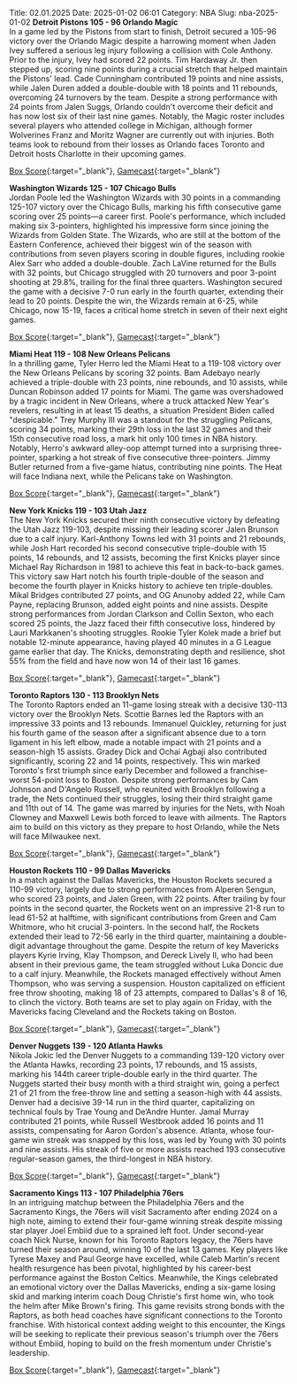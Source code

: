 Title: 02.01.2025
Date: 2025-01-02 06:01
Category: NBA 
Slug: nba-2025-01-02 
**Detroit Pistons 105 - 96 Orlando Magic**  
In a game led by the Pistons from start to finish, Detroit secured a 105-96 victory over the Orlando Magic despite a harrowing moment when Jaden Ivey suffered a serious leg injury following a collision with Cole Anthony. Prior to the injury, Ivey had scored 22 points. Tim Hardaway Jr. then stepped up, scoring nine points during a crucial stretch that helped maintain the Pistons' lead. Cade Cunningham contributed 19 points and nine assists, while Jalen Duren added a double-double with 18 points and 11 rebounds, overcoming 24 turnovers by the team. Despite a strong performance with 24 points from Jalen Suggs, Orlando couldn't overcome their deficit and has now lost six of their last nine games. Notably, the Magic roster includes several players who attended college in Michigan, although former Wolverines Franz and Moritz Wagner are currently out with injuries. Both teams look to rebound from their losses as Orlando faces Toronto and Detroit hosts Charlotte in their upcoming games. 

[Box Score](/game/orl-vs-det-0022400455/box-score){:target="_blank"}, [Gamecast](/game/orl-vs-det-0022400455){:target="_blank"}<br>

**Washington Wizards 125 - 107 Chicago Bulls**  
Jordan Poole led the Washington Wizards with 30 points in a commanding 125-107 victory over the Chicago Bulls, marking his fifth consecutive game scoring over 25 points—a career first. Poole's performance, which included making six 3-pointers, highlighted his impressive form since joining the Wizards from Golden State. The Wizards, who are still at the bottom of the Eastern Conference, achieved their biggest win of the season with contributions from seven players scoring in double figures, including rookie Alex Sarr who added a double-double. Zach LaVine returned for the Bulls with 32 points, but Chicago struggled with 20 turnovers and poor 3-point shooting at 29.8%, trailing for the final three quarters. Washington secured the game with a decisive 7-0 run early in the fourth quarter, extending their lead to 20 points. Despite the win, the Wizards remain at 6-25, while Chicago, now 15-19, faces a critical home stretch in seven of their next eight games. 

[Box Score](/game/chi-vs-was-0022400456/box-score){:target="_blank"}, [Gamecast](/game/chi-vs-was-0022400456){:target="_blank"}<br>

**Miami Heat 119 - 108 New Orleans Pelicans**  
In a thrilling game, Tyler Herro led the Miami Heat to a 119-108 victory over the New Orleans Pelicans by scoring 32 points. Bam Adebayo nearly achieved a triple-double with 23 points, nine rebounds, and 10 assists, while Duncan Robinson added 17 points for Miami. The game was overshadowed by a tragic incident in New Orleans, where a truck attacked New Year's revelers, resulting in at least 15 deaths, a situation President Biden called "despicable." Trey Murphy III was a standout for the struggling Pelicans, scoring 34 points, marking their 29th loss in the last 32 games and their 15th consecutive road loss, a mark hit only 100 times in NBA history. Notably, Herro's awkward alley-oop attempt turned into a surprising three-pointer, sparking a hot streak of five consecutive three-pointers. Jimmy Butler returned from a five-game hiatus, contributing nine points. The Heat will face Indiana next, while the Pelicans take on Washington. 

[Box Score](/game/nop-vs-mia-0022400457/box-score){:target="_blank"}, [Gamecast](/game/nop-vs-mia-0022400457){:target="_blank"}<br>

**New York Knicks 119 - 103 Utah Jazz**  
The New York Knicks secured their ninth consecutive victory by defeating the Utah Jazz 119-103, despite missing their leading scorer Jalen Brunson due to a calf injury. Karl-Anthony Towns led with 31 points and 21 rebounds, while Josh Hart recorded his second consecutive triple-double with 15 points, 14 rebounds, and 12 assists, becoming the first Knicks player since Michael Ray Richardson in 1981 to achieve this feat in back-to-back games. This victory saw Hart notch his fourth triple-double of the season and become the fourth player in Knicks history to achieve ten triple-doubles. Mikal Bridges contributed 27 points, and OG Anunoby added 22, while Cam Payne, replacing Brunson, added eight points and nine assists. Despite strong performances from Jordan Clarkson and Collin Sexton, who each scored 25 points, the Jazz faced their fifth consecutive loss, hindered by Lauri Markkanen's shooting struggles. Rookie Tyler Kolek made a brief but notable 12-minute appearance, having played 40 minutes in a G League game earlier that day. The Knicks, demonstrating depth and resilience, shot 55% from the field and have now won 14 of their last 16 games. 

[Box Score](/game/uta-vs-nyk-0022400458/box-score){:target="_blank"}, [Gamecast](/game/uta-vs-nyk-0022400458){:target="_blank"}<br>

**Toronto Raptors 130 - 113 Brooklyn Nets**  
The Toronto Raptors ended an 11-game losing streak with a decisive 130-113 victory over the Brooklyn Nets. Scottie Barnes led the Raptors with an impressive 33 points and 13 rebounds. Immanuel Quickley, returning for just his fourth game of the season after a significant absence due to a torn ligament in his left elbow, made a notable impact with 21 points and a season-high 15 assists. Gradey Dick and Ochai Agbaji also contributed significantly, scoring 22 and 14 points, respectively. This win marked Toronto's first triumph since early December and followed a franchise-worst 54-point loss to Boston. Despite strong performances by Cam Johnson and D'Angelo Russell, who reunited with Brooklyn following a trade, the Nets continued their struggles, losing their third straight game and 11th out of 14. The game was marred by injuries for the Nets, with Noah Clowney and Maxwell Lewis both forced to leave with ailments. The Raptors aim to build on this victory as they prepare to host Orlando, while the Nets will face Milwaukee next. 

[Box Score](/game/bkn-vs-tor-0022400459/box-score){:target="_blank"}, [Gamecast](/game/bkn-vs-tor-0022400459){:target="_blank"}<br>

**Houston Rockets 110 - 99 Dallas Mavericks**  
In a match against the Dallas Mavericks, the Houston Rockets secured a 110-99 victory, largely due to strong performances from Alperen Sengun, who scored 23 points, and Jalen Green, with 22 points. After trailing by four points in the second quarter, the Rockets went on an impressive 21-8 run to lead 61-52 at halftime, with significant contributions from Green and Cam Whitmore, who hit crucial 3-pointers. In the second half, the Rockets extended their lead to 72-56 early in the third quarter, maintaining a double-digit advantage throughout the game. Despite the return of key Mavericks players Kyrie Irving, Klay Thompson, and Dereck Lively II, who had been absent in their previous game, the team struggled without Luka Doncic due to a calf injury. Meanwhile, the Rockets managed effectively without Amen Thompson, who was serving a suspension. Houston capitalized on efficient free throw shooting, making 18 of 23 attempts, compared to Dallas's 8 of 16, to clinch the victory. Both teams are set to play again on Friday, with the Mavericks facing Cleveland and the Rockets taking on Boston. 

[Box Score](/game/dal-vs-hou-0022400460/box-score){:target="_blank"}, [Gamecast](/game/dal-vs-hou-0022400460){:target="_blank"}<br>

**Denver Nuggets 139 - 120 Atlanta Hawks**  
Nikola Jokic led the Denver Nuggets to a commanding 139-120 victory over the Atlanta Hawks, recording 23 points, 17 rebounds, and 15 assists, marking his 144th career triple-double early in the third quarter. The Nuggets started their busy month with a third straight win, going a perfect 21 of 21 from the free-throw line and setting a season-high with 44 assists. Denver had a decisive 39-14 run in the third quarter, capitalizing on technical fouls by Trae Young and De’Andre Hunter. Jamal Murray contributed 21 points, while Russell Westbrook added 16 points and 11 assists, compensating for Aaron Gordon's absence. Atlanta, whose four-game win streak was snapped by this loss, was led by Young with 30 points and nine assists. His streak of five or more assists reached 193 consecutive regular-season games, the third-longest in NBA history. 

[Box Score](/game/atl-vs-den-0022400461/box-score){:target="_blank"}, [Gamecast](/game/atl-vs-den-0022400461){:target="_blank"}<br>

**Sacramento Kings 113 - 107 Philadelphia 76ers**  
In an intriguing matchup between the Philadelphia 76ers and the Sacramento Kings, the 76ers will visit Sacramento after ending 2024 on a high note, aiming to extend their four-game winning streak despite missing star player Joel Embiid due to a sprained left foot. Under second-year coach Nick Nurse, known for his Toronto Raptors legacy, the 76ers have turned their season around, winning 10 of the last 13 games. Key players like Tyrese Maxey and Paul George have excelled, while Caleb Martin's recent health resurgence has been pivotal, highlighted by his career-best performance against the Boston Celtics. Meanwhile, the Kings celebrated an emotional victory over the Dallas Mavericks, ending a six-game losing skid and marking interim coach Doug Christie's first home win, who took the helm after Mike Brown's firing. This game revisits strong bonds with the Raptors, as both head coaches have significant connections to the Toronto franchise. With historical context adding weight to this encounter, the Kings will be seeking to replicate their previous season's triumph over the 76ers without Embiid, hoping to build on the fresh momentum under Christie's leadership. 

[Box Score](/game/phi-vs-sac-0022400462/box-score){:target="_blank"}, [Gamecast](/game/phi-vs-sac-0022400462){:target="_blank"}<br>

